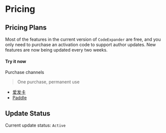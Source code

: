 # Pricing

## Pricing Plans

Most of the features in the current version of `CodeExpander` are free, and you only need to purchase an activation code to support author updates. New features are now being updated every two weeks.

#### Try it now

Purchase channels

> One purchase, permanent use
* [爱发卡](http://t.cn/EUl64FS)
* [Paddle](https://pay.paddle.com/checkout/540339)

## Update Status

Current update status: `Active`

